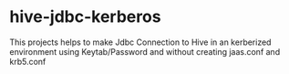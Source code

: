 # hive-jdbc-kerberos
This projects helps to make Jdbc Connection to Hive in an kerberized environment using Keytab/Password and without creating jaas.conf and krb5.conf
